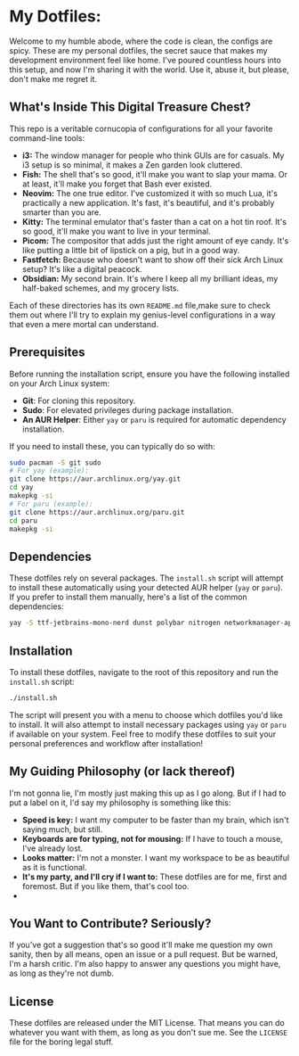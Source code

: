 # My Dotfiles:

Welcome to my humble abode, where the code is clean, the configs are spicy. These are my personal dotfiles, the secret sauce that makes my development environment feel like home. I've poured countless hours into this setup, and now I'm sharing it with the world. Use it, abuse it, but please, don't make me regret it.

## What's Inside This Digital Treasure Chest?

This repo is a veritable cornucopia of configurations for all your favorite command-line tools:

- **i3:** The window manager for people who think GUIs are for casuals. My i3 setup is so minimal, it makes a Zen garden look cluttered.
- **Fish:** The shell that's so good, it'll make you want to slap your mama. Or at least, it'll make you forget that Bash ever existed.
- **Neovim:** The one true editor. I've customized it with so much Lua, it's practically a new application. It's fast, it's beautiful, and it's probably smarter than you are.
- **Kitty:** The terminal emulator that's faster than a cat on a hot tin roof. It's so good, it'll make you want to live in your terminal.
- **Picom:** The compositor that adds just the right amount of eye candy. It's like putting a little bit of lipstick on a pig, but in a good way.
- **Fastfetch:** Because who doesn't want to show off their sick Arch Linux setup? It's like a digital peacock.
- **Obsidian:** My second brain. It's where I keep all my brilliant ideas, my half-baked schemes, and my grocery lists.

Each of these directories has its own `README.md` file,make sure to check them out where I'll try to explain my genius-level configurations in a way that even a mere mortal can understand.

## Prerequisites

Before running the installation script, ensure you have the following installed on your Arch Linux system:

- **Git**: For cloning this repository.
- **Sudo**: For elevated privileges during package installation.
- **An AUR Helper**: Either `yay` or `paru` is required for automatic dependency installation.

If you need to install these, you can typically do so with:

```bash
sudo pacman -S git sudo
# For yay (example):
git clone https://aur.archlinux.org/yay.git
cd yay
makepkg -si
# For paru (example):
git clone https://aur.archlinux.org/paru.git
cd paru
makepkg -si
```

## Dependencies

These dotfiles rely on several packages. The `install.sh` script will attempt to install these automatically using your detected AUR helper (`yay` or `paru`). If you prefer to install them manually, here's a list of the common dependencies:

```bash
yay -S ttf-jetbrains-mono-nerd dunst polybar nitrogen networkmanager-applet rofi fish neovim kitty picom fastfetch i3-gaps obsidian
```

## Installation

To install these dotfiles, navigate to the root of this repository and run the `install.sh` script:

```bash
./install.sh
```

The script will present you with a menu to choose which dotfiles you'd like to install. It will also attempt to install necessary packages using `yay` or `paru` if available on your system. Feel free to modify these dotfiles to suit your personal preferences and workflow after installation!

## My Guiding Philosophy (or lack thereof)

I'm not gonna lie, I'm mostly just making this up as I go along. But if I had to put a label on it, I'd say my philosophy is something like this:

- **Speed is key:** I want my computer to be faster than my brain, which isn't saying much, but still.
- **Keyboards are for typing, not for mousing:** If I have to touch a mouse, I've already lost.
- **Looks matter:** I'm not a monster. I want my workspace to be as beautiful as it is functional.
- **It's my party, and I'll cry if I want to:** These dotfiles are for me, first and foremost. But if you like them, that's cool too.
-

## You Want to Contribute? Seriously?

If you've got a suggestion that's so good it'll make me question my own sanity, then by all means, open an issue or a pull request. But be warned, I'm a harsh critic. I'm also happy to answer any questions you might have, as long as they're not dumb.

## License

These dotfiles are released under the MIT License. That means you can do whatever you want with them, as long as you don't sue me. See the `LICENSE` file for the boring legal stuff.
